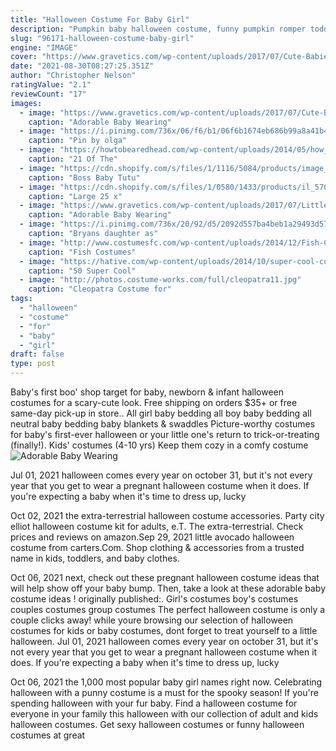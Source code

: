 ```yaml
---
title: "Halloween Costume For Baby Girl"
description: "Pumpkin baby halloween costume, funny pumpkin romper toddler for boy & girl, cute spooky unisex outfit and baby booties, newborn clothes set amimamidoll 5 out of 5 stars (118)"
slug: "96171-halloween-costume-baby-girl"
engine: "IMAGE"
cover: "https://www.gravetics.com/wp-content/uploads/2017/07/Cute-Babies-Halloween-Costumes.jpg"
date: "2021-08-30T08:27:25.351Z"
author: "Christopher Nelson"
ratingValue: "2.1"
reviewCount: "17"
images:
  - image: "https://www.gravetics.com/wp-content/uploads/2017/07/Cute-Babies-Halloween-Costumes.jpg"
    caption: "Adorable Baby Wearing"
  - image: "https://i.pinimg.com/736x/06/f6/b1/06f6b1674eb686b99a8a41b4e996b47b.jpg"
    caption: "Pin by olga"
  - image: "https://howtobearedhead.com/wp-content/uploads/2014/05/how_to_be_a_redhead_kids_redhead_babies_cutest_redhead_toddlers_14.jpg"
    caption: "21 Of The"
  - image: "https://cdn.shopify.com/s/files/1/1116/5084/products/image_c95b1ed0-4cff-4e9c-8c4f-d064864180be_grande.jpg?v=1597977614"
    caption: "Boss Baby Tutu"
  - image: "https://cdn.shopify.com/s/files/1/0580/1433/products/il_570xN.408537566_gy0l_grande.jpg?v=1487548002"
    caption: "Large 25 x"
  - image: "https://www.gravetics.com/wp-content/uploads/2017/07/Little-girls-Halloween-costumes-Lucy-Ethel.jpg"
    caption: "Adorable Baby Wearing"
  - image: "https://i.pinimg.com/736x/20/92/d5/2092d557ba4beb1a29493d57a35e69fe--catwoman-costume-kids-catwoman-halloween.jpg"
    caption: "Bryans daughter as"
  - image: "http://www.costumesfc.com/wp-content/uploads/2014/12/Fish-Costumes-for-Kids.jpg"
    caption: "Fish Costumes"
  - image: "https://hative.com/wp-content/uploads/2014/10/super-cool-costume-ideas/30-batwoman-costume.jpg"
    caption: "50 Super Cool"
  - image: "http://photos.costume-works.com/full/cleopatra11.jpg"
    caption: "Cleopatra Costume for"
tags:
  - "halloween"
  - "costume"
  - "for"
  - "baby"
  - "girl"
draft: false
type: post
---
```


Baby's first boo' shop target for baby, newborn & infant halloween costumes for a scary-cute look. Free shipping on orders $35+ or free same-day pick-up in store.. All girl baby bedding all boy baby bedding all neutral baby bedding baby blankets & swaddles  Picture-worthy costumes for baby's first-ever halloween or your little one's return to trick-or-treating (finally!). Kids' costumes (4-10 yrs) Keep them cozy in a comfy costume
![Adorable Baby Wearing](https://www.gravetics.com/wp-content/uploads/2017/07/Little-girls-Halloween-costumes-Lucy-Ethel.jpg "Adorable Baby Wearing")

Jul 01, 2021 halloween comes every year on october 31, but it&#39;s not every year that you get to wear a pregnant halloween costume when it does. If you&#39;re expecting a baby when it&#39;s time to dress up, lucky
<!--inArticleAds-->

<!--galleryOne-->

Oct 02, 2021 the extra-terrestrial halloween costume accessories. Party city elliot halloween costume kit for adults, e.T. The extra-terrestrial. Check prices and reviews on amazon.Sep 29, 2021 little avocado halloween costume from carters.Com. Shop clothing & accessories from a trusted name in kids, toddlers, and baby clothes.
<!--inArticleAds-->

<!--galleryTwo-->

Oct 06, 2021 next, check out these pregnant halloween costume ideas that will help show off your baby bump. Then, take a look at these adorable baby costume ideas ! originally published:. Girl's costumes boy's costumes couples costumes group costumes  The perfect halloween costume is only a couple clicks away! while youre browsing our selection of halloween costumes for kids or baby costumes, dont forget to treat yourself to a little halloween. Jul 01, 2021 halloween comes every year on october 31, but it's not every year that you get to wear a pregnant halloween costume when it does. If you're expecting a baby when it's time to dress up, lucky
<!--galleryThree-->

Oct 06, 2021 the 1,000 most popular baby girl names right now.  Celebrating halloween with a punny costume is a must for the spooky season! If you're spending halloween with your fur baby. Find a halloween costume for everyone in your family this halloween with our collection of adult and kids halloween costumes. Get sexy halloween costumes or funny halloween costumes at great